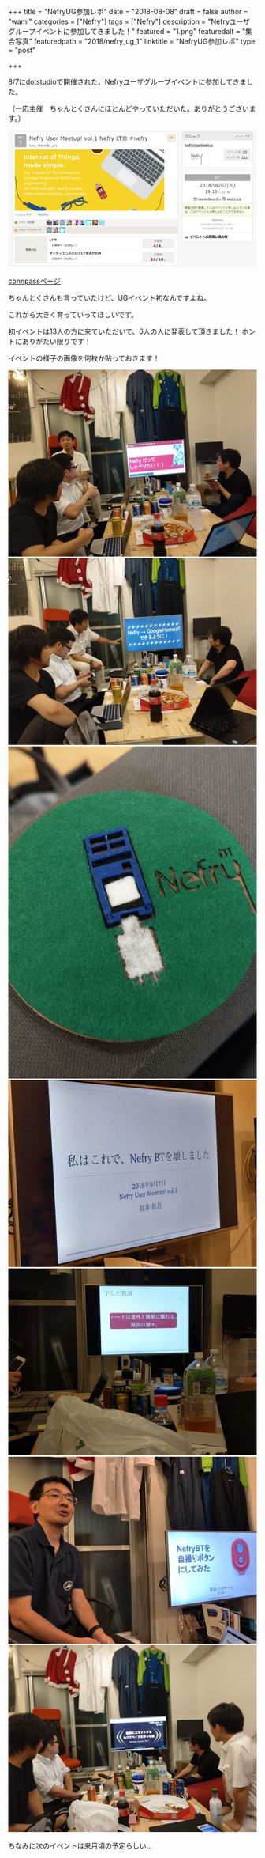 +++
title = "NefryUG参加レポ"
date = "2018-08-08"
draft = false
author = "wami"
categories = ["Nefry"]
tags = ["Nefry"]
description = "Nefryユーザグループイベントに参加してきました！"
featured = "1.png"
featuredalt = "集合写真"
featuredpath = "2018/nefry_ug_1"
linktitle = "NefryUG参加レポ"
type = "post"

+++

8/7にdotstudioで開催された、Nefryユーザグループイベントに参加してきました。

（一応主催　ちゃんとくさんにほとんどやっていただいた。ありがとうございます。）

![connpass](../../img/2018/nefry_ug_1/2.png)

[connpassページ](https://nefry.connpass.com/event/95933/)

ちゃんとくさんも言っていたけど、UGイベント初なんですよね。

これから大きく育っていってほしいです。

初イベントは13人の方に来ていただいて、6人の人に発表して頂きました！
ホントにありがたい限りです！

イベントの様子の画像を何枚か貼っておきます！

![](../../img/2018/nefry_ug_1/3.jpg)
![](../../img/2018/nefry_ug_1/4.jpg)
![](../../img/2018/nefry_ug_1/5.jpg)
![](../../img/2018/nefry_ug_1/6.jpg)
![](../../img/2018/nefry_ug_1/7.jpg)
![](../../img/2018/nefry_ug_1/8.jpg)
![](../../img/2018/nefry_ug_1/9.jpg)

ちなみに次のイベントは来月頃の予定らしい…

